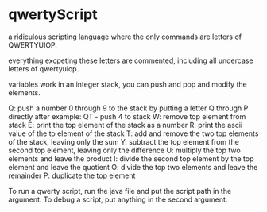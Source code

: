 # qwertyScript
a ridiculous scripting language where the only commands are letters of QWERTYUIOP.

everything excpeting these letters are commented, including all undercase letters of qwertyuiop.

variables work in an integer stack, you can push and pop and modify the elements.

Q: push a number 0 through 9 to the stack by putting a letter Q through P directly after
    example: QT - push 4 to stack
W: remove top element from stack
E: print the top element of the stack as a number
R: print the ascii value of the to element of the stack
T: add and remove the two top elements of the stack, leaving only the sum
Y: subtract the top element from the second top element, leaving only the difference
U: multiply the top two elements and leave the product
I: divide the second top element by the top element and leave the quotient
O: divide the top two elements and leave the remainder
P: duplicate the top element

To run a qwerty script, run the java file and put the script path in the argument.
To debug a script, put anything in the second argument.

